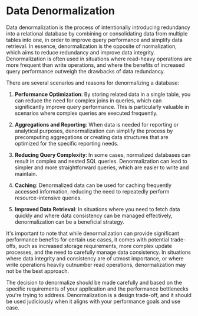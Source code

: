 # Data Denormalization

Data denormalization is the process of intentionally introducing redundancy into a relational database by combining or consolidating data from multiple tables into one, in order to improve query performance and simplify data retrieval. In essence, denormalization is the opposite of normalization, which aims to reduce redundancy and improve data integrity. Denormalization is often used in situations where read-heavy operations are more frequent than write operations, and where the benefits of increased query performance outweigh the drawbacks of data redundancy.

There are several scenarios and reasons for denormalizing a database:

1. **Performance Optimization**: By storing related data in a single table, you can reduce the need for complex joins in queries, which can significantly improve query performance. This is particularly valuable in scenarios where complex queries are executed frequently.

2. **Aggregations and Reporting**: When data is needed for reporting or analytical purposes, denormalization can simplify the process by precomputing aggregations or creating data structures that are optimized for the specific reporting needs.

3. **Reducing Query Complexity**: In some cases, normalized databases can result in complex and nested SQL queries. Denormalization can lead to simpler and more straightforward queries, which are easier to write and maintain.

4. **Caching**: Denormalized data can be used for caching frequently accessed information, reducing the need to repeatedly perform resource-intensive queries.

5. **Improved Data Retrieval**: In situations where you need to fetch data quickly and where data consistency can be managed effectively, denormalization can be a beneficial strategy.

It's important to note that while denormalization can provide significant performance benefits for certain use cases, it comes with potential trade-offs, such as increased storage requirements, more complex update processes, and the need to carefully manage data consistency. In situations where data integrity and consistency are of utmost importance, or where write operations heavily outnumber read operations, denormalization may not be the best approach.

The decision to denormalize should be made carefully and based on the specific requirements of your application and the performance bottlenecks you're trying to address. Denormalization is a design trade-off, and it should be used judiciously when it aligns with your performance goals and use case.